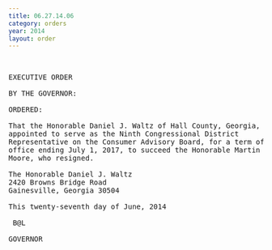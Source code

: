 ```yaml
---
title: 06.27.14.06
category: orders
year: 2014
layout: order
---
```


<pre> 

EXECUTIVE ORDER

BY THE GOVERNOR:

ORDERED:

That the Honorable Daniel J. Waltz of Hall County, Georgia, is
appointed to serve as the Ninth Congressional District
Representative on the Consumer Advisory Board, for a term of
office ending July 1, 2017, to succeed the Honorable Martin A.
Moore, who resigned.

The Honorable Daniel J. Waltz
2420 Browns Bridge Road
Gainesville, Georgia 30504

This twenty-seventh day of June, 2014

 B@L

GOVERNOR

</pre>
